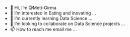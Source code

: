 - 👋 Hi, I’m @Meti-Girma
- 👀 I’m interested in Eating and inovating ...
- 🌱 I’m currently learning Data Science  ...
- 💞️ I’m looking to collaborate on Data Science projects  ...
- 📫 How to reach me email me ...

<!---
Meti-Girma/Meti-Girma is a ✨ special ✨ repository because its `README.md` (this file) appears on your GitHub profile.
You can click the Preview link to take a look at your changes.
--->
